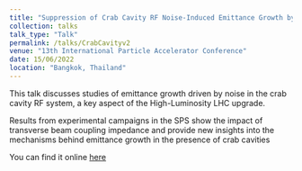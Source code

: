 ```yaml
---
title: "Suppression of Crab Cavity RF Noise-Induced Emittance Growth by Beam Transverse Impedance"
collection: talks
talk_type: "Talk"
permalink: /talks/CrabCavityv2
venue: "13th International Particle Accelerator Conference"
date: 15/06/2022
location: "Bangkok, Thailand"
---
```


This talk discusses studies of emittance growth driven by noise in the crab cavity RF system, a key aspect of the High-Luminosity LHC upgrade. 

<!--more-->

Results from experimental campaigns in the SPS show the impact of transverse beam coupling impedance and provide new insights into the mechanisms behind emittance growth in the presence of crab cavities

You can find it online [here](https://proceedings.jacow.org/ipac2022/talks/weozsp2_talk.pdf)
